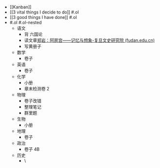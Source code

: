 - [[Kanban]]
- [[3 vital things I decide to do]] #.ol
- [[3 good things I have done]] #.ol
- #.ol #.ol-nested
	- 语文
		- 背 六国论
		- 读文章[郑岩：阿房宫——记忆与想象-复旦文史研究院 (fudan.edu.cn)](https://iahs.fudan.edu.cn/info/1163/3255.htm)
		- 写黄册子
	- 数学
		- 卷子
	- 英语
		- 卷子
	- 化学
		- 小册
		- 章末检测卷 2
	- 物理
		- 卷子改错
		- 整理笔记
		- 群里题
	- 生物
		- 小册
	- 地理
		- 卷子
	- 政治
		- 卷子 4B
	- 历史
		- \